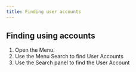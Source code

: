 ```yaml
---
title: Finding user accounts
---
```

## Finding using accounts

1. Open the Menu.
1. Use the Menu Search to find User Accounts
1. Use the Search panel to find the User Account
